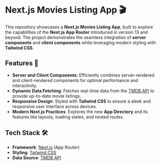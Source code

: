 # Next.js Movies Listing App 🎬

This repository showcases a **Next.js Movies Listing App**, built to explore the capabilities of the **Next.js App Router** introduced in version 13 and beyond. The project demonstrates the seamless integration of **server components** and **client components** while leveraging modern styling with **Tailwind CSS**.

## Features 🚀

- **Server and Client Components**: Efficiently combines server-rendered and client-rendered components for optimal performance and interactivity.  
- **Dynamic Data Fetching**: Fetches real-time data from the [TMDB API](https://www.themoviedb.org/documentation/api) to provide up-to-date movie listings.  
- **Responsive Design**: Styled with **Tailwind CSS** to ensure a sleek and responsive user interface across devices.  
- **Modern Next.js Practices**: Explores the new **App Directory** and its features like layouts, loading states, and nested routes.

## Tech Stack 🛠️

- **Framework**: [Next.js](https://nextjs.org/) (App Router)  
- **Styling**: [Tailwind CSS](https://tailwindcss.com/)  
- **Data Source**: [TMDB API](https://www.themoviedb.org/documentation/api)  
